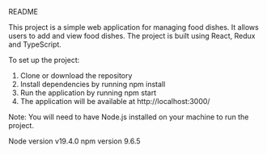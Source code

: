 README

This project is a simple web application for managing food dishes. It allows users to add and view food dishes. The project is built using React, Redux and TypeScript.

To set up the project:

1. Clone or download the repository
2. Install dependencies by running npm install
3. Run the application by running npm start
4. The application will be available at http://localhost:3000/

Note: You will need to have Node.js installed on your machine to run the project.

Node version v19.4.0
npm version 9.6.5
